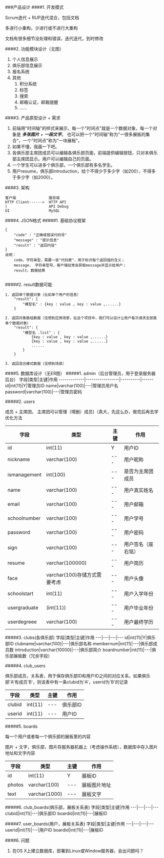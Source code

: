 ###产品设计
####1. 开发模式

Scrum迭代 + RUP迭代混合，包括文档

多进行小重构，少进行或不进行大重构

文档有很多细节没处理和错误，迭代迭代，到时修改

####2. 功能模块设计（无图）
1. 个人信息展示
2. 俱乐部信息展示
3. 报名系统
4. 其他
	1. 积分系统
	2. 标签
	3. 搜索
	4. 邮箱认证，邮箱提醒
	5. ......

####3. 产品原型设计 + 需求
1. 前端用"时间轴"的样式来展示，每一个"时间点"就是一个数据对象，每一个对象是 ***多张图片*** + ***一段文字***。 也可以把一个"时间轴"称为"一很多展板的集合"，一个"时间点"称为"一块展板"。
2. 如果不懂，我画一下吧。
3. 各俱乐部主席团成员可以编辑各俱乐部页面，前端提供编辑按钮，只对本俱乐部主席团显示。用户可以编辑自己的页面。
4. 一个学生可以进多个俱乐部，一个俱乐部有多名学生。
5. 用户resume，俱乐部introduction，给个不得少于多少字（如200），不得多于多少字（如2000）。

####3. 架构

```
客户端               服务端
HTTP Client------>  HTTP API
|                   API Debug  
UI                  MySQL 
```

####4. JSON格式
#####1. 基础协议框架

```
{
	"code" : "正确或错误代码号"
	"message" : "提示信息"
	"result" : "返回内容"
}
说明： 
	code，字符串型，需要一张"代码表"，用于标识每个返回值的含义；
	message， 字符串型号，客户端经常会获取message并显示给用户；
	result，数据结果
 
```
#####2. result数据可能

```
1. 返回单个数据对象（比如单个用户的信息）
	"result": {
		"模型名" : {key : value , key : value ,......}
	}

2. 返回对象数组数据（没想到应用场景，在这个项目中，我们可以设计让用户每次请求全部是单个数据对象）
	"result": {
		"模型名 .list" : {
			{key : value , key : value ,......}
			{key : value , key : value ,......}
			......
		}
	}
	
3. 返回混合模式数据（没想到场景）
```

####5. 数据库设计（无ER图）
#####1. admin（后台管理员，用于登录服务器后台）
字段|类型|主键|作用
-------------|-----------------|----------|------
id|int(11)|Y|管理员ID
name|varchar(100)|---|管理员用户名
password|varchar(100)|---|管理员密码


#####2. users

成员 + 主席团， 主席团可以管理（增删）成员)（真大，先这么办，做完后再去学优化方法



字段|类型|主键|作用
---|---|---|----
id|int(11)|Y|用户ID
nickname|varchar(100)|---|用户昵称
ismanagement|int(100)|---|是否为主席团成员
name|varchar(100)|---|用户真实姓名
email|varchar(100)|---|用户邮箱
schoolnumber|varchar(100)|---|用户学号
password|varchar(100)|---|用户密码
sign|varchar(100)|---|用户签名（座右铭）
resume|varchar(100000)|---|用户简历
face|varchar(100)存储方式需要考虑|---|用户头像
schoolstart|int(11)|---|用户入学年份
usergraduate|(int(11))|---|用户毕业年份
userdegreee|varchar(100)|---|用户最终学历

#####3. clubs(各俱乐部)
字段|类型|主键|作用
---|---|---|---
id|int(11)|Y|俱乐部ID
clubname|varchar(100)|---|俱乐部名称
membernum|int(11)|---|俱乐部成员数
introduction|varchar(10000)|---|俱乐部简介
boardnumber|int(11)|---|俱乐部展板数（冗余字段）

#####4. club_users

俱乐部成员，关系表，用于保存俱乐部ID和用户ID之间的对应关系，如果俱乐部'A'有成员'B'，则该表中有一条clubid为'A'，userid为'B'的记录

字段|类型|主键|作用
---|---|---|---
clubid|int(11)|---|俱乐部ID
userid|int(11)|---|用户ID

#####5. boards

每一个用户或者每一个俱乐部的展板里的内容

图片 + 文字，俱乐部，图片存服务器机器上（考虑操作系统），数据库中存入图片地址和文字内容

字段|类型|主键|作用
----|---|---|---
id|int(11)|Y|展板ID 
photos|varchar(100)|---|展板图片地址
text|varchar(1000)|---|展板文字

#####6. club_boards(俱乐部，展板关系表)
字段|类型|主键|作用
---|---|---|---
clubid|int(11)|---|俱乐部ID
boardid|int(11)|---|展板ID

#####7. user_boards(用户，展板关系表)
字段|类型|主键|作用
---|---|---|---
userid|int(11)|---|用户ID
boardid|int(11)|---|展板ID

####6. 问题
1. 在OS X上建立数据库，部署到Linux或Window服务器，会出问题吗？







	